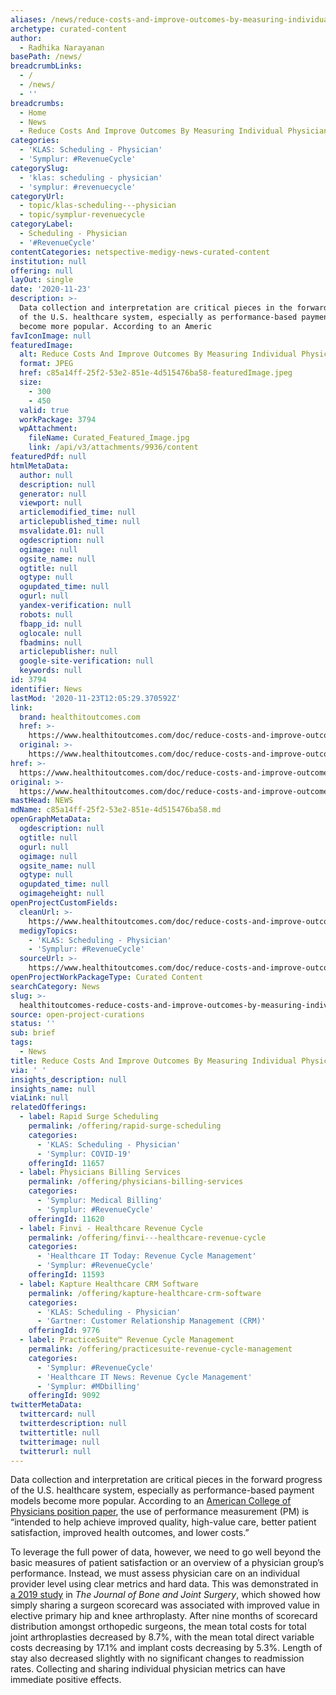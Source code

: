 ```yaml
---
aliases: /news/reduce-costs-and-improve-outcomes-by-measuring-individual-physician-care
archetype: curated-content
author:
  - Radhika Narayanan
basePath: /news/
breadcrumbLinks:
  - /
  - /news/
  - ''
breadcrumbs:
  - Home
  - News
  - Reduce Costs And Improve Outcomes By Measuring Individual Physician Care
categories:
  - 'KLAS: Scheduling - Physician'
  - 'Symplur: #RevenueCycle'
categorySlug:
  - 'klas: scheduling - physician'
  - 'symplur: #revenuecycle'
categoryUrl:
  - topic/klas-scheduling---physician
  - topic/symplur-revenuecycle
categoryLabel:
  - Scheduling - Physician
  - '#RevenueCycle'
contentCategories: netspective-medigy-news-curated-content
institution: null
offering: null
layOut: single
date: '2020-11-23'
description: >-
  Data collection and interpretation are critical pieces in the forward progress
  of the U.S. healthcare system, especially as performance-based payment models
  become more popular. According to an Americ
favIconImage: null
featuredImage:
  alt: Reduce Costs And Improve Outcomes By Measuring Individual Physician Care
  format: JPEG
  href: c85a14ff-25f2-53e2-851e-4d515476ba58-featuredImage.jpeg
  size:
    - 300
    - 450
  valid: true
  workPackage: 3794
  wpAttachment:
    fileName: Curated_Featured_Image.jpg
    link: /api/v3/attachments/9936/content
featuredPdf: null
htmlMetaData:
  author: null
  description: null
  generator: null
  viewport: null
  articlemodified_time: null
  articlepublished_time: null
  msvalidate.01: null
  ogdescription: null
  ogimage: null
  ogsite_name: null
  ogtitle: null
  ogtype: null
  ogupdated_time: null
  ogurl: null
  yandex-verification: null
  robots: null
  fbapp_id: null
  oglocale: null
  fbadmins: null
  articlepublisher: null
  google-site-verification: null
  keywords: null
id: 3794
identifier: News
lastMod: '2020-11-23T12:05:29.370592Z'
link:
  brand: healthitoutcomes.com
  href: >-
    https://www.healthitoutcomes.com/doc/reduce-costs-and-improve-outcomes-by-measuring-individual-physician-care-0001
  original: >-
    https://www.healthitoutcomes.com/doc/reduce-costs-and-improve-outcomes-by-measuring-individual-physician-care-0001
href: >-
  https://www.healthitoutcomes.com/doc/reduce-costs-and-improve-outcomes-by-measuring-individual-physician-care-0001
original: >-
  https://www.healthitoutcomes.com/doc/reduce-costs-and-improve-outcomes-by-measuring-individual-physician-care-0001
mastHead: NEWS
mdName: c85a14ff-25f2-53e2-851e-4d515476ba58.md
openGraphMetaData:
  ogdescription: null
  ogtitle: null
  ogurl: null
  ogimage: null
  ogsite_name: null
  ogtype: null
  ogupdated_time: null
  ogimageheight: null
openProjectCustomFields:
  cleanUrl: >-
    https://www.healthitoutcomes.com/doc/reduce-costs-and-improve-outcomes-by-measuring-individual-physician-care-0001
  medigyTopics:
    - 'KLAS: Scheduling - Physician'
    - 'Symplur: #RevenueCycle'
  sourceUrl: >-
    https://www.healthitoutcomes.com/doc/reduce-costs-and-improve-outcomes-by-measuring-individual-physician-care-0001
openProjectWorkPackageType: Curated Content
searchCategory: News
slug: >-
  healthitoutcomes-reduce-costs-and-improve-outcomes-by-measuring-individual-physician-care
source: open-project-curations
status: ''
sub: brief
tags:
  - News
title: Reduce Costs And Improve Outcomes By Measuring Individual Physician Care
via: ' '
insights_description: null
insights_name: null
viaLink: null
relatedOfferings:
  - label: Rapid Surge Scheduling
    permalink: /offering/rapid-surge-scheduling
    categories:
      - 'KLAS: Scheduling - Physician'
      - 'Symplur: COVID-19'
    offeringId: 11657
  - label: Physicians Billing Services
    permalink: /offering/physicians-billing-services
    categories:
      - 'Symplur: Medical Billing'
      - 'Symplur: #RevenueCycle'
    offeringId: 11620
  - label: Finvi - Healthcare Revenue Cycle
    permalink: /offering/finvi---healthcare-revenue-cycle
    categories:
      - 'Healthcare IT Today: Revenue Cycle Management'
      - 'Symplur: #RevenueCycle'
    offeringId: 11593
  - label: Kapture Healthcare CRM Software
    permalink: /offering/kapture-healthcare-crm-software
    categories:
      - 'KLAS: Scheduling - Physician'
      - 'Gartner: Customer Relationship Management (CRM)'
    offeringId: 9776
  - label: PracticeSuite™ Revenue Cycle Management
    permalink: /offering/practicesuite-revenue-cycle-management
    categories:
      - 'Symplur: #RevenueCycle'
      - 'Healthcare IT News: Revenue Cycle Management'
      - 'Symplur: #MDbilling'
    offeringId: 9092
twitterMetaData:
  twittercard: null
  twitterdescription: null
  twittertitle: null
  twitterimage: null
  twitterurl: null
---
```

<p>Data collection and interpretation are critical pieces in the forward progress of the U.S. healthcare system, especially as performance-based payment models become more popular. According to an <a href="https://www.acponline.org/acp_policy/policies/role_of_performance_assessment_in_reformed_healthcaresystems_2012.pdf">American College of Physicians position paper</a>, the use of performance measurement (PM) is “intended to help achieve improved quality, high-value care, better patient satisfaction, improved health outcomes, and lower costs.”&nbsp;</p><p>To leverage the full power of data, however, we need to go well beyond the basic measures of patient satisfaction or an overview of a physician group’s performance. Instead, we must assess physician care on an individual provider level using clear metrics and hard data. This was demonstrated in <a href="https://pubmed.ncbi.nlm.nih.gov/30653045/">a 2019 study</a> in <i>The Journal of Bone and Joint Surgery</i>, which showed how simply sharing a surgeon scorecard was associated with improved value in elective primary hip and knee arthroplasty. After nine months of scorecard distribution amongst orthopedic surgeons, the mean total costs for total joint arthroplasties decreased by 8.7%, with the mean total direct variable costs decreasing by 17.1% and implant costs decreasing by 5.3%. Length of stay also decreased slightly with no significant changes to readmission rates. Collecting and sharing individual physician metrics can have immediate positive effects.</p>